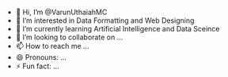- 👋 Hi, I’m @VarunUthaiahMC
- 👀 I’m interested in Data Formatting and Web Designing
- 🌱 I’m currently learning Artificial Intelligence and Data Sceince
- 💞️ I’m looking to collaborate on ...
- 📫 How to reach me ...
- 😄 Pronouns: ...
- ⚡ Fun fact: ...

<!---
VarunUthaiahMC/VarunUthaiahMC is a ✨ special ✨ repository because its `README.md` (this file) appears on your GitHub profile.
You can click the Preview link to take a look at your changes.
--->
